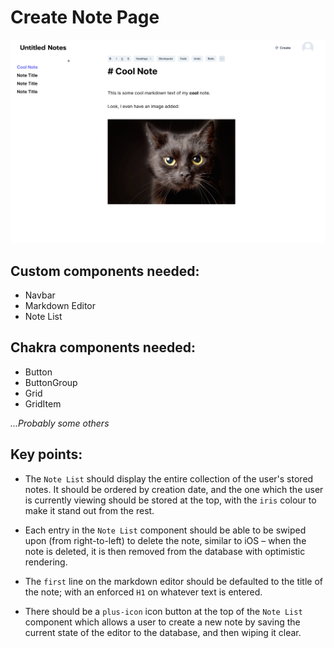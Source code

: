 # Create Note Page

![create-note-page](../images/create-note-page.png)

## Custom components needed:

- Navbar
- Markdown Editor
- Note List

## Chakra components needed:

- Button
- ButtonGroup
- Grid
- GridItem

_...Probably some others_

## Key points:

- The `Note List` should display the entire collection of the user's stored notes. It should be ordered by creation date, and the one which the user is currently viewing should be stored at the top, with the `iris` colour to make it stand out from the rest.

- Each entry in the `Note List` component should be able to be swiped upon (from right-to-left) to delete the note, similar to iOS – when the note is deleted, it is then removed from the database with optimistic rendering.

- The `first` line on the markdown editor should be defaulted to the title of the note; with an enforced `H1` on whatever text is entered.

- There should be a `plus-icon` icon button at the top of the `Note List` component which allows a user to create a new note by saving the current state of the editor to the database, and then wiping it clear.
